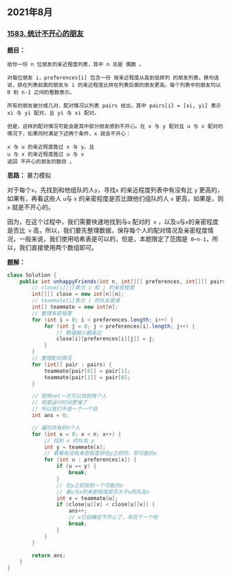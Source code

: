 ## 2021年8月

### [1583. 统计不开心的朋友](https://leetcode-cn.com/problems/count-unhappy-friends/)

**题目：**

```
给你一份 n 位朋友的亲近程度列表，其中 n 总是 偶数 。

对每位朋友 i，preferences[i] 包含一份 按亲近程度从高到低排列 的朋友列表。换句话说，排在列表前面的朋友与 i 的亲近程度比排在列表后面的朋友更高。每个列表中的朋友均以 0 到 n-1 之间的整数表示。

所有的朋友被分成几对，配对情况以列表 pairs 给出，其中 pairs[i] = [xi, yi] 表示 xi 与 yi 配对，且 yi 与 xi 配对。

但是，这样的配对情况可能会是其中部分朋友感到不开心。在 x 与 y 配对且 u 与 v 配对的情况下，如果同时满足下述两个条件，x 就会不开心：

x 与 u 的亲近程度胜过 x 与 y，且
u 与 x 的亲近程度胜过 u 与 v
返回 不开心的朋友的数目 。
```

**思路：** 暴力模拟

对于每个`x`，先找到和他组队的人`y`，寻找`x` 的亲近程度列表中有没有比 `y` 更高的，如果有，再看这些人 `u`与 `x` 的亲密程度是否比跟他们组队的人 `v` 更高，如果是，则 `x` 就是不开心的。

因为，在这个过程中，我们需要快速地找到与`u` 配对的` v` ，以及`u`与`x`的亲密程度是否比` v` 高，所以，我们要先整理数据，保存每个人的配对情况及亲密程度情况，一般来说，我们使用哈希表是可以的，但是，本题限定了范围是` 0~n-1`，所以，我们直接使用两个数组即可。

**题解：**

```java
class Solution {
    public int unhappyFriends(int n, int[][] preferences, int[][] pairs) {
        // close[i][j]表示 i 和 j 的亲密程度
        int[][] close = new int[n][n];
        // teammate[i]表示 i 的队友是谁
        int[] teammate = new int[n];
        // 整理亲密程度
        for (int i = 0; i < preferences.length; i++) {
            for (int j = 0; j < preferences[i].length; j++) {
                // 数值越小越亲近
                close[i][preferences[i][j]] = j;
            }
        }
        // 整理配对情况
        for (int[] pair : pairs) {
            teammate[pair[0]] = pair[1];
            teammate[pair[1]] = pair[0];
        }

        // 使用set一次可以找到两个人
        // 但是运行时间更慢了
        // 所以我们不是一个一个找
        int ans = 0;

        // 遍历所有的n个人
        for (int x = 0; x < n; x++) {
            // 找到 x 的队友 y
            int y = teammate[x];
            // 看看有没有亲密程度排在y之前的，即可能的u
            for (int u : preferences[x]) {
                if (u == y) {
                    break;
                }
                // 在y之前找到一个可能的u
                // 看u与x的亲密程度是否大于u的队友v
                int v = teammate[u];
                if (close[u][x] < close[u][v]) {
                    ans++;
                    // x已经确定不开心了，寻找下一个吧
                    break;
                }
            }
        }

        return ans;
    }
}
```



